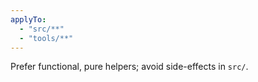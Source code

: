 ```yaml
---
applyTo:
  - "src/**"
  - "tools/**"
---
```

Prefer functional, pure helpers; avoid side-effects in `src/`.
